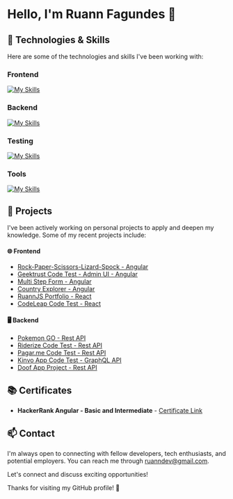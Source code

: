 # Hello, I'm Ruann Fagundes 👋

## 🔧 Technologies & Skills

Here are some of the technologies and skills I've been working with:

### Frontend

[![My Skills](https://skillicons.dev/icons?i=angular,reactivex,tailwind,react,typescript)](https://skillicons.dev)

### Backend

[![My Skills](https://skillicons.dev/icons?i=nodejs,nestjs,prisma,mongodb,typescript)](https://skillicons.dev)

### Testing

[![My Skills](https://skillicons.dev/icons?i=jest)](https://skillicons.dev)

### Tools

[![My Skills](https://skillicons.dev/icons?i=git,github,vite,vscode,vercel)](https://skillicons.dev)



## 🌱 Projects

I've been actively working on personal projects to apply and deepen my knowledge. Some of my recent projects include:

#### 🌐 Frontend


- [Rock-Paper-Scissors-Lizard-Spock - Angular](https://github.com/RuannJS/rockpaper-game)
- [Geektrust Code Test - Admin UI - Angular](https://github.com/RuannJS/geektrust-adminui)
- [Multi Step Form - Angular](https://github.com/RuannJS/multistep-form) 
- [Country Explorer - Angular](https://github.com/RuannJS/country-api)
- [RuannJS Portfolio - React](https://github.com/RuannJS/ruannjs-portfolio)
- [CodeLeap Code Test - React](https://github.com/RuannJS/codeleap-code-test)
  

#### 🖥️ Backend

- [Pokemon GO - Rest API](https://github.com/RuannJS/pokemon-api)
- [Riderize Code Test - Rest API ](https://github.com/RuannJS/riderize-backend-test)
- [Pagar.me Code Test - Rest API](https://github.com/RuannJS/pagarme-psp-test)
- [Kinvo App Code Test - GraphQL API](https://github.com/RuannJS/kinvo-backend-test)
- [Doof App Project - Rest API](https://github.com/RuannJS/doof-app)


## 📚 Certificates


- **HackerRank Angular - Basic and Intermediate** - 
[Certificate Link](https://github.com/RuannJS/RuannJS/files/13048061/angular_intermediate.certificate.pdf)

## 📫 Contact

I'm always open to connecting with fellow developers, tech enthusiasts, and potential employers. You can reach me through ruanndev@gmail.com.

Let's connect and discuss exciting opportunities!

Thanks for visiting my GitHub profile! 🚀


